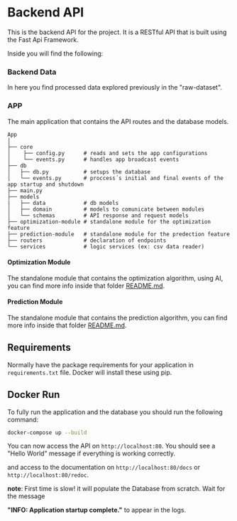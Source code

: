 # Backend API

This is the backend API for the project. It is a RESTful API that is built using the Fast Api Framework.

Inside you will find the following:

### Backend Data
In here you find processed data explored previously in the "raw-dataset".

### APP
The main application that contains the API routes and the database models.

```
App 
│
├── core
│    ├── config.py      # reads and sets the app configurations 
│    └── events.py      # handles app broadcast events
├── db
│   ├── db.py           # setups the database
│   └── events.py       # proccess´s initial and final events of the app startup and shutdown
├── main.py
├── models
|   ├── data            # db models
│   ├── domain          # models to comunicate between modules
│   └── schemas         # API response and request models
├── optimization-module # standalone module for the optimization feature
├── prediction-module   # standalone module for the predection feature
├── routers             # declaration of endpoints
└── services            # logic services (ex: csv data reader)

```

#### Optimization Module
The standalone module that contains the optimization algorithm, using AI, you can find more info inside that folder [README.md](app/optimization_module/README.md).

#### Prediction Module
The standalone module that contains the prediction algorithm, you can find more info inside that folder [README.md](app/prediction_module/README.md).

## Requirements
Normally have the package requirements for your application in `requirements.txt` file.
Docker will install these using pip.

## Docker Run
 To fully run the application and the database you should run the following command:

```bash
docker-compose up --build
```

You can now access the API on `http://localhost:80`.
You should see a "Hello World" message if everything is working correctly.

and access to the documentation on `http://localhost:80/docs` or `http://localhost:80/redoc`.

**note**: First time is slow! it will populate the Database from scratch.
Wait for the message

**"INFO:     Application startup complete."** to appear in the logs.